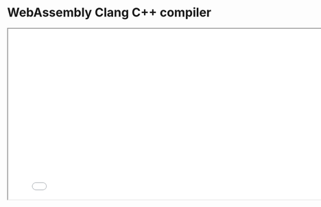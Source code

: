 # WebAssembly Clang C++ compiler

<iframe src="wasm-clang\web.js" width="800" height="400"></iframe>
